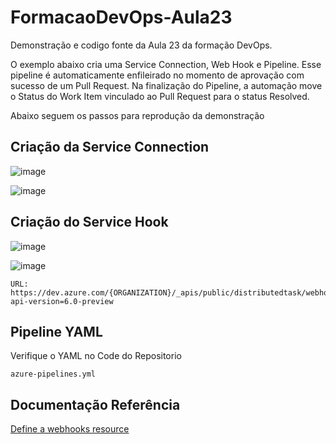 # FormacaoDevOps-Aula23
Demonstração e codigo fonte da Aula 23 da formação DevOps.

O exemplo abaixo cria uma Service Connection, Web Hook e Pipeline. Esse pipeline é automaticamente enfileirado no momento de aprovação com sucesso de um Pull Request. Na finalização do Pipeline, a automação move o Status do Work Item vinculado ao Pull Request para o status Resolved.

Abaixo seguem os passos para reprodução da demonstração

## Criação da Service Connection

![image](https://user-images.githubusercontent.com/8333012/227521407-19179f18-892f-49c8-97ad-242d94e8106c.png)

![image](https://user-images.githubusercontent.com/8333012/227521574-ccf176d2-8be0-4052-9483-4f0cf4334bf8.png)

## Criação do Service Hook

![image](https://user-images.githubusercontent.com/8333012/227521802-644adec1-ef07-4874-b514-59305be543d9.png)

![image](https://user-images.githubusercontent.com/8333012/227521846-8d15ab16-0020-467c-b591-06da79357434.png)

```
URL: https://dev.azure.com/{ORGANIZATION}/_apis/public/distributedtask/webhooks/{WEBHOOKNAME}?api-version=6.0-preview
```
## Pipeline YAML

Verifique o YAML no Code do Repositorio

```
azure-pipelines.yml
```
## Documentação Referência

[Define a webhooks resource](https://learn.microsoft.com/en-us/azure/devops/pipelines/process/resources?view=azure-devops&tabs=schema#define-a-webhooks-resource)
